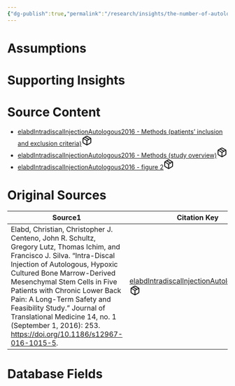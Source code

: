 ```yaml
---
{"dg-publish":true,"permalink":"/research/insights/the-number-of-autologous-hypoxic-cultured-ms-cs-injected-into-the-annulus-fibrosus-of-a-torn-l5-s1-disc-may-positively-correlate-with-overall-improvement-in-quality-of-life-after-4-years/"}
---
```


# Assumptions
<div><ul class="dataview list-view-ul"></ul></div>

# Supporting Insights
<div><ul class="dataview list-view-ul"></ul></div>

# Source Content
<div><ul class="dataview list-view-ul"><li><span><a data-tooltip-position="top" aria-label="Research/Source Content/elabdIntradiscalInjectionAutologous2016 - Methods (patients’ inclusion and exclusion criteria).md" data-href="Research/Source Content/elabdIntradiscalInjectionAutologous2016 - Methods (patients’ inclusion and exclusion criteria).md" href="Research/Source Content/elabdIntradiscalInjectionAutologous2016 - Methods (patients’ inclusion and exclusion criteria).md" class="internal-link" target="_blank" rel="noopener" fileclass-name="Research Links">elabdIntradiscalInjectionAutologous2016 - Methods (patients’ inclusion and exclusion criteria)</a><a class="metadata-menu fileclass-icon"><svg xmlns="http://www.w3.org/2000/svg" width="24" height="24" viewBox="0 0 24 24" fill="none" stroke="currentColor" stroke-width="2" stroke-linecap="round" stroke-linejoin="round" class="svg-icon lucide-package"><path d="m7.5 4.27 9 5.15"></path><path d="M21 8a2 2 0 0 0-1-1.73l-7-4a2 2 0 0 0-2 0l-7 4A2 2 0 0 0 3 8v8a2 2 0 0 0 1 1.73l7 4a2 2 0 0 0 2 0l7-4A2 2 0 0 0 21 16Z"></path><path d="m3.3 7 8.7 5 8.7-5"></path><path d="M12 22V12"></path></svg></a></span></li><li><span><a data-tooltip-position="top" aria-label="Research/Source Content/elabdIntradiscalInjectionAutologous2016 - Methods (study overview).md" data-href="Research/Source Content/elabdIntradiscalInjectionAutologous2016 - Methods (study overview).md" href="Research/Source Content/elabdIntradiscalInjectionAutologous2016 - Methods (study overview).md" class="internal-link" target="_blank" rel="noopener" fileclass-name="Research Links">elabdIntradiscalInjectionAutologous2016 - Methods (study overview)</a><a class="metadata-menu fileclass-icon"><svg xmlns="http://www.w3.org/2000/svg" width="24" height="24" viewBox="0 0 24 24" fill="none" stroke="currentColor" stroke-width="2" stroke-linecap="round" stroke-linejoin="round" class="svg-icon lucide-package"><path d="m7.5 4.27 9 5.15"></path><path d="M21 8a2 2 0 0 0-1-1.73l-7-4a2 2 0 0 0-2 0l-7 4A2 2 0 0 0 3 8v8a2 2 0 0 0 1 1.73l7 4a2 2 0 0 0 2 0l7-4A2 2 0 0 0 21 16Z"></path><path d="m3.3 7 8.7 5 8.7-5"></path><path d="M12 22V12"></path></svg></a></span></li><li><span><a data-tooltip-position="top" aria-label="Research/Source Content/elabdIntradiscalInjectionAutologous2016 - figure 2.md" data-href="Research/Source Content/elabdIntradiscalInjectionAutologous2016 - figure 2.md" href="Research/Source Content/elabdIntradiscalInjectionAutologous2016 - figure 2.md" class="internal-link" target="_blank" rel="noopener" fileclass-name="Research Links">elabdIntradiscalInjectionAutologous2016 - figure 2</a><a class="metadata-menu fileclass-icon"><svg xmlns="http://www.w3.org/2000/svg" width="24" height="24" viewBox="0 0 24 24" fill="none" stroke="currentColor" stroke-width="2" stroke-linecap="round" stroke-linejoin="round" class="svg-icon lucide-package"><path d="m7.5 4.27 9 5.15"></path><path d="M21 8a2 2 0 0 0-1-1.73l-7-4a2 2 0 0 0-2 0l-7 4A2 2 0 0 0 3 8v8a2 2 0 0 0 1 1.73l7 4a2 2 0 0 0 2 0l7-4A2 2 0 0 0 21 16Z"></path><path d="m3.3 7 8.7 5 8.7-5"></path><path d="M12 22V12"></path></svg></a></span></li></ul></div>

# Original Sources
<div><table class="dataview table-view-table"><thead class="table-view-thead"><tr class="table-view-tr-header"><th class="table-view-th"><span>Source</span><span class="dataview small-text">1</span></th><th class="table-view-th"><span>Citation Key</span></th></tr></thead><tbody class="table-view-tbody"><tr><td><span>Elabd, Christian, Christopher J. Centeno, John R. Schultz, Gregory Lutz, Thomas Ichim, and Francisco J. Silva. “Intra-Discal Injection of Autologous, Hypoxic Cultured Bone Marrow-Derived Mesenchymal Stem Cells in Five Patients with Chronic Lower Back Pain: A Long-Term Safety and Feasibility Study.” Journal of Translational Medicine 14, no. 1 (September 1, 2016): 253. <a rel="noopener" class="external-link" href="https://doi.org/10.1186/s12967-016-1015-5" target="_blank">https://doi.org/10.1186/s12967-016-1015-5</a>.</span></td><td><span><a data-tooltip-position="top" aria-label="Research/Evidence Sources/elabdIntradiscalInjectionAutologous2016.md" data-href="Research/Evidence Sources/elabdIntradiscalInjectionAutologous2016.md" href="Research/Evidence Sources/elabdIntradiscalInjectionAutologous2016.md" class="internal-link" target="_blank" rel="noopener" fileclass-name="Research Links">elabdIntradiscalInjectionAutologous2016</a><a class="metadata-menu fileclass-icon"><svg xmlns="http://www.w3.org/2000/svg" width="24" height="24" viewBox="0 0 24 24" fill="none" stroke="currentColor" stroke-width="2" stroke-linecap="round" stroke-linejoin="round" class="svg-icon lucide-package"><path d="m7.5 4.27 9 5.15"></path><path d="M21 8a2 2 0 0 0-1-1.73l-7-4a2 2 0 0 0-2 0l-7 4A2 2 0 0 0 3 8v8a2 2 0 0 0 1 1.73l7 4a2 2 0 0 0 2 0l7-4A2 2 0 0 0 21 16Z"></path><path d="m3.3 7 8.7 5 8.7-5"></path><path d="M12 22V12"></path></svg></a></span></td></tr></tbody></table></div>

# Database Fields